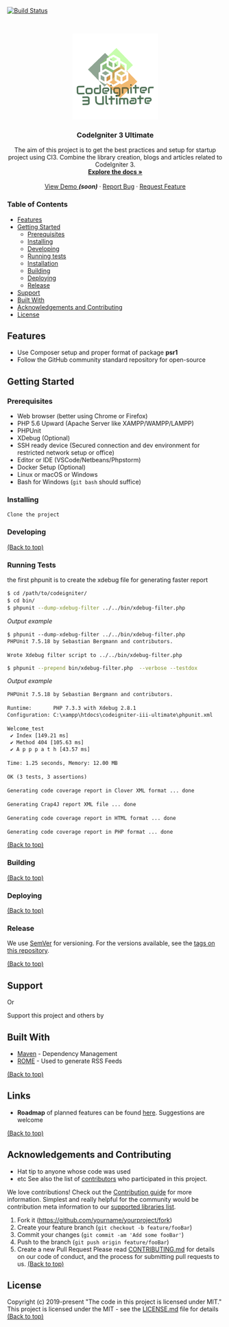 <!-- PROJECT SHIELDS -->
<!--
*** I'm using markdown "reference style" links for readability.
*** Reference links are enclosed in brackets [ ] instead of parentheses ( ).
*** See the bottom of this document for the declaration of the reference variables
*** for contributors-url, forks-url, etc. This is an optional, concise syntax you may use.
*** https://www.markdownguide.org/basic-syntax/#reference-style-links
-->
<!--
Todos: Add project badges here
todos: test
-->
[![Build Status](https://dev.azure.com/rafi-secdevops/Codeigniter%203%20Ultimate/_apis/build/status/cocoytech.codeigniter-iii-ultimate?branchName=master)](https://dev.azure.com/rafi-secdevops/Codeigniter%203%20Ultimate/_build/latest?definitionId=18&branchName=master)

<!-- PROJECT LOGO -->
<br />
<p align="center">
  <a href="https://github.com/cocoytech/codeigniter-iii-ultimate">
    <img src="docs/images/logo.png" alt="CodeIgniter 3 Ultimate Logo" width="200" >
  </a>

  <h3 align="center">CodeIgniter 3 Ultimate</h3>

  <p align="center">
          The aim of this project is to get the best practices and setup for startup project using CI3. Combine the library creation, blogs and articles related to CodeIgniter 3.
    <br />
   <a href="https://github.com/cocoytech/codeigniter-iii-ultimate/docs"><strong>Explore the docs »</strong></a>
    <br />
    <br />
    <a href="#">View Demo </a><b><i>(soon)</i></b> <!-- https://ci3ultimate.cocoytech.com/ -->
    ·
    <a href="https://github.com/cocoytech/codeigniter-iii-ultimate/issues">Report Bug</a>
    ·
    <a href="https://github.com/cocoytech/codeigniter-iii-ultimate/issues">Request Feature</a>
  </p>
</p>


<!-- TABLE OF CONTENTS -->
### Table of Contents
* [Features](#features)
* [Getting Started](#getting-started)
  * [Prerequisites](#prerequisites)
  * [Installing](#installing)
  * [Developing](#developing)
  * [Running tests](#running-tests)
  * [Installation](#installation)
  * [Building](#building)
  * [Deploying](#deploying)
  * [Release](#release)
* [Support](#support)
* [Built With](#built-with)
* [Acknowledgements and Contributing](#acknowledgements-and-contributing)
* [License](#license)


## Features
- Use Composer setup and proper format of package __psr1__
- Follow the GitHub community standard repository for open-source
<!--
Todos: Insert table with images about the feature of the project
-->




## Getting Started


<!--
Todo: Add link to the products need in the things to be install
-->
### Prerequisites
* Web browser (better using Chrome or Firefox)
* PHP 5.6 Upward (Apache Server like XAMPP/WAMPP/LAMPP)
* PHPUnit
* XDebug (Optional)
* SSH ready device (Secured connection and dev environment for restricted network setup or office)
* Editor or IDE (VSCode/Netbeans/Phpstorm)
* Docker Setup (Optional)
* Linux or macOS or Windows
* Bash for Windows (`git bash` should suffice)

### Installing

```git
Clone the project
```
<!--
Todo: Composer install
Todo: Docker yaml install
-->

### Developing
<!--
Todo: Proper clone the project
Todo: Add motivation and example from wikis of the development like blogs and articles
-->
[(Back to top)](#table-of-contents)

### Running Tests
the first phpunit is to create the xdebug file for generating faster report
``` bash
$ cd /path/to/codeigniter/
$ cd bin/
$ phpunit --dump-xdebug-filter ../../bin/xdebug-filter.php
```
*Output example*
```
$ phpunit --dump-xdebug-filter ../../bin/xdebug-filter.php
PHPUnit 7.5.18 by Sebastian Bergmann and contributors.

Wrote Xdebug filter script to ../../bin/xdebug-filter.php
```

``` bash
$ phpunit --prepend bin/xdebug-filter.php  --verbose --testdox
```
*Output example*
```
PHPUnit 7.5.18 by Sebastian Bergmann and contributors.

Runtime:       PHP 7.3.3 with Xdebug 2.8.1
Configuration: C:\xampp\htdocs\codeigniter-iii-ultimate\phpunit.xml

Welcome_test
 ✔ Index [149.21 ms]
 ✔ Method 404 [105.63 ms]
 ✔ A p p p a t h [43.57 ms]

Time: 1.25 seconds, Memory: 12.00 MB

OK (3 tests, 3 assertions)

Generating code coverage report in Clover XML format ... done

Generating Crap4J report XML file ... done

Generating code coverage report in HTML format ... done

Generating code coverage report in PHP format ... done
```

[(Back to top)](#table-of-contents)

### Building
<!--
Todo: explain about it will not build but the modules should be rund like composer and docker
-->
[(Back to top)](#table-of-contents)

### Deploying
<!--
Todo: CICD from Azure
Todo: CICD from Jenkin
Todo: CICD from Travis CI
Todo: CICD from Circle CI
-->
[(Back to top)](#table-of-contents)


### Release
<!--
Todo: Add roadmap link project
Todo: Add changelog link
Todo: release policy link
-->
We use [SemVer](http://semver.org/) for versioning. For the versions available, see the [tags on this repository](https://github.com/your/project/tags).

[(Back to top)](#table-of-contents)


## Support

<!--a href="https://www.buymeacoffee.com/5Zn8Xh3l9" target="_blank"><img src="https://www.buymeacoffee.com/assets/img/custom_images/purple_img.png" alt="Buy Me A Coffee" style="height: 41px !important;width: 174px !important;box-shadow: 0px 3px 2px 0px rgba(190, 190, 190, 0.5) !important;-webkit-box-shadow: 0px 3px 2px 0px rgba(190, 190, 190, 0.5) !important;" ></a-->
<!-- Todo: Add Buy me a coffee -->

<p>Or</p>
<!-- Todo: Add patreon donation -->
<!--a href="https://www.patreon.com/amitmerchant">
	<img src="https://c5.patreon.com/external/logo/become_a_patron_button@2x.png" width="160">
</a-->

Support this project and others by <!-- Todo: Add paypal donation -->

## Built With
* [Maven](https://maven.apache.org/) - Dependency Management
* [ROME](https://rometools.github.io/rome/) - Used to generate RSS Feeds

[(Back to top)](#table-of-contents)


## Links
<!--



- Email address
- Google Group/mailing list (if applicable)
- IRC or Slack (if applicable)
-->
- **Roadmap** of planned features can be found [here](#). Suggestions are welcome


[(Back to top)](#table-of-contents)

## Acknowledgements and Contributing
<!--
Include a section for credits in order to highlight and link to the authors of your project.
- You should probably resize their picture using `?s=200` at the end of the image URL.
Todo: Inspiration link
-->

* Hat tip to anyone whose code was used
* etc See also the list of [contributors](contributors.md) who participated in this project.

We love contributions! Check out the [Contribution guide](CONTRIBUTING.md) for more information. Simplest and really helpful for the community would be contribution meta information to our [supported libraries list](https://github.com/sourcerer-io/awesome-libraries).

1. Fork it (<https://github.com/yourname/yourproject/fork>)
2. Create your feature branch (`git checkout -b feature/fooBar`)
3. Commit your changes (`git commit -am 'Add some fooBar'`)
4. Push to the branch (`git push origin feature/fooBar`)
5. Create a new Pull Request
Please read [CONTRIBUTING.md](https://gist.github.com/PurpleBooth/b24679402957c63ec426) for details on our code of conduct, and the process for submitting pull requests to us.
[(Back to top)](#table-of-contents)

## License
<!--
The awesome list is dedicated to the public domain. Use it as you please with no restrictions whatsoever.

If you contribute code to this project, you are implicitly allowing your code to be distributed under the MIT license. You are also implicitly verifying that all code is your original work. </legalese>
One really important part: Give your project a proper license. Here you should
state what the license is and how to find the text version of the license.
Something like:
-->
Copyright (c) 2019-present
"The code in this project is licensed under MIT."
This project is licensed under the MIT - see the [LICENSE.md](LICENSE.md) file for details
[(Back to top)](#table-of-contents)



<!-- Markdown link & img dfn's -->
<!-- https://www.markdownguide.org/basic-syntax/#reference-style-links -->

[psr4-link]: https://www.php-fig.org/psr/psr-4/ "PHP Standard Rule #4"
